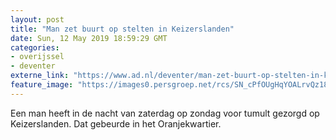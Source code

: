 ```yaml
---
layout: post
title: "Man zet buurt op stelten in Keizerslanden"
date: Sun, 12 May 2019 18:59:29 GMT
categories: 
- overijssel 
- deventer 
externe_link: "https://www.ad.nl/deventer/man-zet-buurt-op-stelten-in-keizerslanden~aad7b6b6/"
feature_image: "https://images0.persgroep.net/rcs/SN_cPfOUgHqYOALrvQz1857AbAE/diocontent/147762487/_fitwidth/400/?appId=21791a8992982cd8da851550a453bd7f&quality=0.7"
---
```


Een man heeft in de nacht van zaterdag op zondag voor tumult gezorgd op Keizerslanden. Dat gebeurde in het Oranjekwartier.
